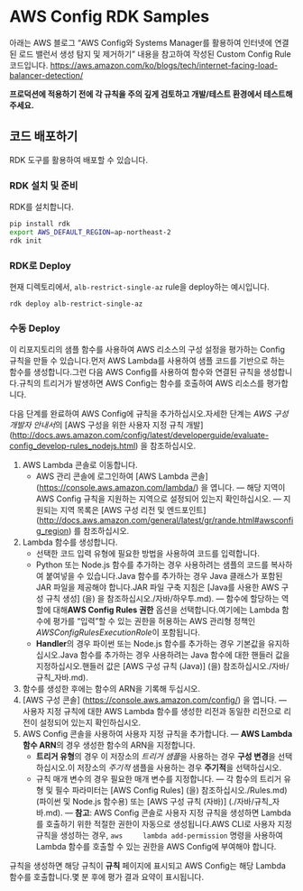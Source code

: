 # AWS Config RDK Samples

아래는 AWS 블로그 “AWS Config와 Systems Manager를 활용하여 인터넷에 연결된 로드 밸런서 생성 탐지 및 제거하기” 내용을 참고하여 작성된 Custom Config Rule 코드입니다.
https://aws.amazon.com/ko/blogs/tech/internet-facing-load-balancer-detection/

**프로덕션에 적용하기 전에 각 규칙을 주의 깊게 검토하고 개발/테스트 환경에서 테스트해 주세요.**

## 코드 배포하기
RDK 도구를 활용하여 배포할 수 있습니다.

### RDK 설치 및 준비
RDK를 설치합니다.

```bash
pip install rdk
export AWS_DEFAULT_REGION=ap-northeast-2
rdk init
```

### RDK로 Deploy
현재 디렉토리에서, `alb-restrict-single-az` rule을 deploy하는 예시입니다.
```
rdk deploy alb-restrict-single-az
```

### 수동 Deploy
이 리포지토리의 샘플 함수를 사용하여 AWS 리소스의 구성 설정을 평가하는 Config 규칙을 만들 수 있습니다.먼저 AWS Lambda를 사용하여 샘플 코드를 기반으로 하는 함수를 생성합니다.그런 다음 AWS Config를 사용하여 함수와 연결된 규칙을 생성합니다.규칙의 트리거가 발생하면 AWS Config는 함수를 호출하여 AWS 리소스를 평가합니다.

다음 단계를 완료하여 AWS Config에 규칙을 추가하십시오.자세한 단계는 *AWS 구성 개발자 안내서*의 [AWS 구성을 위한 사용자 지정 규칙 개발] (http://docs.aws.amazon.com/config/latest/developerguide/evaluate-config_develop-rules_nodejs.html) 을 참조하십시오.

1. AWS Lambda 콘솔로 이동합니다.
	- AWS 관리 콘솔에 로그인하여 [AWS Lambda 콘솔] (https://console.aws.amazon.com/lambda/) 을 엽니다.
	— 해당 지역이 AWS Config 규칙을 지원하는 지역으로 설정되어 있는지 확인하십시오.
	— 지원되는 지역 목록은 [AWS 구성 리전 및 엔드포인트] (http://docs.aws.amazon.com/general/latest/gr/rande.html#awsconfig_region) 를 참조하십시오.
2. Lambda 함수를 생성합니다.
	- 선택한 코드 입력 유형에 필요한 방법을 사용하여 코드를 입력합니다. 
	- Python 또는 Node.js 함수를 추가하는 경우 사용하려는 샘플의 코드를 복사하여 붙여넣을 수 있습니다.Java 함수를 추가하는 경우 Java 클래스가 포함된 JAR 파일을 제공해야 합니다.JAR 파일 구축 지침은 [Java를 사용한 AWS 구성 규칙 생성] (을) 을 참조하십시오./자바/하우투.md).
	— 함수에 할당하는 역할에 대해**AWS Config Rules 권한** 옵션을 선택합니다.여기에는 Lambda 함수에 평가를 “입력”할 수 있는 권한을 허용하는 AWS 관리형 정책인 *AWSConfigRulesExecutionRole*이 포함됩니다.
	- **Handler**의 경우 파이썬 또는 Node.js 함수를 추가하는 경우 기본값을 유지하십시오.Java 함수를 추가하는 경우 사용하려는 Java 함수에 대한 핸들러 값을 지정하십시오.핸들러 값은 [AWS 구성 규칙 (Java)] (을) 참조하십시오./자바/규칙_자바.md).
3. 함수를 생성한 후에는 함수의 ARN을 기록해 두십시오. 
4. [AWS 구성 콘솔] (https://console.aws.amazon.com/config/) 을 엽니다. 
	— 사용자 지정 규칙에 대한 AWS Lambda 함수를 생성한 리전과 동일한 리전으로 리전이 설정되어 있는지 확인하십시오. 
5. AWS Config 콘솔을 사용하여 사용자 지정 규칙을 추가합니다. 
	— **AWS Lambda 함수 ARN**의 경우 생성한 함수의 ARN을 지정합니다.
	- **트리거 유형**의 경우 이 저장소의 *트리거 샘플*을 사용하는 경우 **구성 변경**을 선택하십시오.이 저장소의 *주기적* 샘플을 사용하는 경우 **주기적**을 선택하십시오.
	- 규칙 매개 변수의 경우 필요한 매개 변수를 지정합니다.
	— 각 함수의 트리거 유형 및 필수 파라미터는 [AWS Config Rules] (을) 참조하십시오./Rules.md) (파이썬 및 Node.js 함수용) 또는 [AWS 구성 규칙 (자바)] (./자바/규칙_자바.md).
    — **참고**: AWS Config 콘솔로 사용자 지정 규칙을 생성하면 Lambda를 호출하기 위한 적절한 권한이 자동으로 생성됩니다.AWS CLI로 사용자 지정 규칙을 생성하는 경우, `aws     lambda add-permission` 명령을 사용하여 Lambda 함수를 호출할 수 있는 권한을 AWS Config에 부여해야 합니다.

규칙을 생성하면 해당 규칙이 **규칙** 페이지에 표시되고 AWS Config는 해당 Lambda 함수를 호출합니다.몇 분 후에 평가 결과 요약이 표시됩니다.
